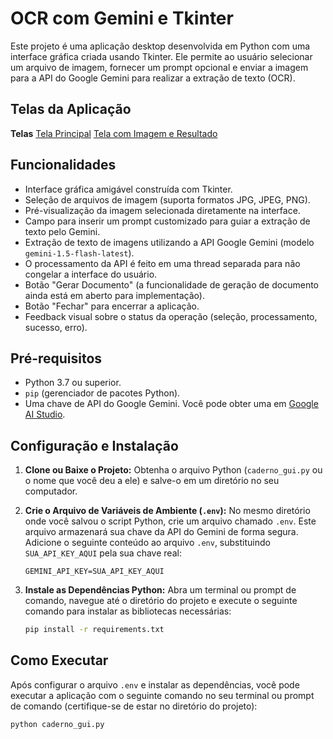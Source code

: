 # OCR com Gemini e Tkinter

Este projeto é uma aplicação desktop desenvolvida em Python com uma interface gráfica criada usando Tkinter. Ele permite ao usuário selecionar um arquivo de imagem, fornecer um prompt opcional e enviar a imagem para a API do Google Gemini para realizar a extração de texto (OCR).

## Telas da Aplicação

**Telas**
[Tela Principal]([https://t3rcio.com.br/assets/Tela__1__2025-05-16_23-12-11.png])
[Tela com Imagem e Resultado]([https://t3rcio.com.br/assets/Tela__2__2025-05-16_23-13-01.png])

## Funcionalidades

*   Interface gráfica amigável construída com Tkinter.
*   Seleção de arquivos de imagem (suporta formatos JPG, JPEG, PNG).
*   Pré-visualização da imagem selecionada diretamente na interface.
*   Campo para inserir um prompt customizado para guiar a extração de texto pelo Gemini.
*   Extração de texto de imagens utilizando a API Google Gemini (modelo `gemini-1.5-flash-latest`).
*   O processamento da API é feito em uma thread separada para não congelar a interface do usuário.
*   Botão "Gerar Documento" (a funcionalidade de geração de documento ainda está em aberto para implementação).
*   Botão "Fechar" para encerrar a aplicação.
*   Feedback visual sobre o status da operação (seleção, processamento, sucesso, erro).

## Pré-requisitos

*   Python 3.7 ou superior.
*   `pip` (gerenciador de pacotes Python).
*   Uma chave de API do Google Gemini. Você pode obter uma em [Google AI Studio](https://aistudio.google.com/app/apikey).

## Configuração e Instalação

1.  **Clone ou Baixe o Projeto:**
    Obtenha o arquivo Python (`caderno_gui.py` ou o nome que você deu a ele) e salve-o em um diretório no seu computador.

2.  **Crie o Arquivo de Variáveis de Ambiente (`.env`):**
    No mesmo diretório onde você salvou o script Python, crie um arquivo chamado `.env`. Este arquivo armazenará sua chave da API do Gemini de forma segura.
    Adicione o seguinte conteúdo ao arquivo `.env`, substituindo `SUA_API_KEY_AQUI` pela sua chave real:

    ```env
    GEMINI_API_KEY=SUA_API_KEY_AQUI
    ```

3.  **Instale as Dependências Python:**
    Abra um terminal ou prompt de comando, navegue até o diretório do projeto e execute o seguinte comando para instalar as bibliotecas necessárias:

    ```bash
    pip install -r requirements.txt
    ```    

## Como Executar

Após configurar o arquivo `.env` e instalar as dependências, você pode executar a aplicação com o seguinte comando no seu terminal ou prompt de comando (certifique-se de estar no diretório do projeto):

```bash
python caderno_gui.py